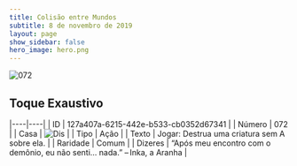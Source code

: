 ```yaml
---
title: Colisão entre Mundos
subtitle: 8 de novembro de 2019
layout: page
show_sidebar: false
hero_image: hero.png
---
```


![072](https://cdn.keyforgegame.com/media/card_front/pt/452_072_C3XCXW39W669_pt.png)

## Toque Exaustivo

|----|----|
| ID | 127a407a-6215-442e-b533-cb0352d67341 |
| Número | 072 |
| Casa | ![Dis](https://archonarcana.com/images/thumb/e/e8/Dis.png/22px-Dis.png "Dis") |
| Tipo | Ação |
| Texto | Jogar: Destrua uma criatura sem A sobre ela. |
| Raridade | Comum |
| Dizeres | “Após meu encontro com o demônio,  eu não senti… nada.” – Inka, a Aranha |
